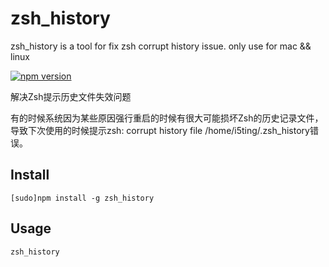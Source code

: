 # zsh_history

zsh_history is a tool for fix zsh corrupt history issue. only use for mac && linux

[![npm version](https://badge.fury.io/js/zsh_history.svg)](http://badge.fury.io/js/zsh_history)


解决Zsh提示历史文件失效问题

有的时候系统因为某些原因强行重启的时候有很大可能损坏Zsh的历史记录文件，导致下次使用的时候提示zsh: corrupt history file /home/i5ting/.zsh_history错误。


## Install

    [sudo]npm install -g zsh_history

## Usage 


```
zsh_history
```

